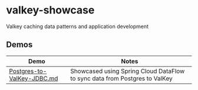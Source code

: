 # valkey-showcase
Valkey caching data patterns and application development

## Demos


| Demo                                                                                   | Notes                                                                       |
|----------------------------------------------------------------------------------------|-----------------------------------------------------------------------------|
| [Postgres-to-ValKey-JDBC.md](docs/workshops/Labs/ingestion/Postgres-to-ValKey-JDBC.md) | Showcased using  Spring Cloud DataFlow to sync data from Postgres to ValKey | 
